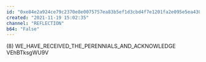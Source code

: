 ```yaml
---
id: "0xe84e2a924ce79c2370e8e0075757ea83b5ef1d3cbd4f7e1201fa2e095e5ea430"
created: "2021-11-19 15:02:35"
channel: "REFLECTION"
b64: "False"
---
```


(8) WE_HAVE_RECEIVED_THE_PERENNIALS_AND_ACKNOWLEDGE VEhBTksgWU9V